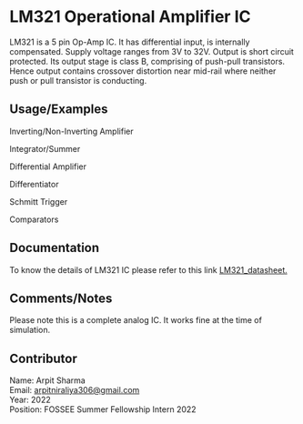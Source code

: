 
# LM321 Operational Amplifier IC

LM321 is a 5 pin Op-Amp IC. It has differential input, is internally compensated. Supply voltage ranges from 3V to 32V. Output is short circuit protected. Its output stage is class B, comprising of push-pull transistors. Hence output contains crossover distortion near mid-rail where neither push or pull transistor is conducting.


## Usage/Examples

Inverting/Non-Inverting Amplifier

Integrator/Summer

Differential Amplifier

Differentiator

Schmitt Trigger

Comparators


## Documentation

To know the details of LM321 IC please refer to this link [LM321_datasheet.](https://www.onsemi.com/pdf/datasheet/lm321-d.pdf)

## Comments/Notes

Please note this is a complete analog IC. It works fine at the time of simulation.

## Contributor

Name: Arpit Sharma  
Email: arpitniraliya306@gmail.com  
Year: 2022  
Position: FOSSEE Summer Fellowship Intern 2022
